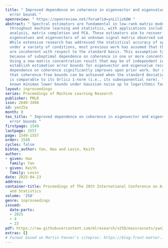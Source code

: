 ```yaml
---
title: " Improved dependence on coherence in eigenvector and eigenvalue estimation
  error bounds "
openreview: " https://openreview.net/forum?id=ynLilizbOW "
abstract: " Spectral estimators are fundamental in low-rank matrix models and arise
  throughout machine learning and statistics, with applications including network
  analysis, matrix completion and PCA. These estimators aim to recover the leading
  eigenvalues and eigenvectors of an unknown signal matrix observed subject to noise.
  While extensive research has addressed the statistical accuracy of spectral estimators
  under a variety of conditions, most previous work has assumed that the signal eigenvectors
  are incoherent with respect to the standard basis. This assumption typically arises
  because of suboptimal dependence on coherence in one or more concentration inequalities.
  Using a new matrix concentration result that may be of independent interest, we
  establish estimation error bounds for eigenvector and eigenvalue recovery whose
  dependence on coherence significantly improves upon prior work. Our results imply
  that coherence-free bounds can be achieved when the standard deviation of the noise
  is comparable to its Orlicz 1-norm (i.e., its subexponential norm). This matches
  known minimax lower bounds under Gaussian noise up to logarithmic factors. "
layout: inproceedings
series: Proceedings of Machine Learning Research
publisher: PMLR
issn: 2640-3498
id: yan25a
month: 0
tex_title: " Improved dependence on coherence in eigenvector and eigenvalue estimation
  error bounds "
firstpage: 1549
lastpage: 1557
page: 1549-1557
order: 1549
cycles: false
bibtex_author: Yan, Hao and Levin, Keith
author:
- given: Hao
  family: Yan
- given: Keith
  family: Levin
date: 2025-04-23
address:
container-title: Proceedings of The 28th International Conference on Artificial Intelligence
  and Statistics
volume: '258'
genre: inproceedings
issued:
  date-parts:
  - 2025
  - 4
  - 23
pdf: https://raw.githubusercontent.com/mlresearch/v258/main/assets/yan25a/yan25a.pdf
extras: []
# Format based on Martin Fenner's citeproc: https://blog.front-matter.io/posts/citeproc-yaml-for-bibliographies/
---
```

